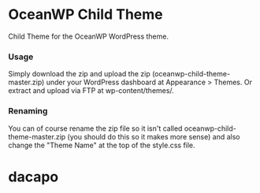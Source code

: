 OceanWP Child Theme
=================

Child Theme for the OceanWP WordPress theme.

### Usage
Simply download the zip and upload the zip (oceanwp-child-theme-master.zip) under your WordPress dashboard at Appearance > Themes. Or extract and upload via FTP at wp-content/themes/.


### Renaming
You can of course rename the zip file so it isn't called oceanwp-child-theme-master.zip (you should do this so it makes more sense) and also change the "Theme Name" at the top of the style.css file.
# dacapo
